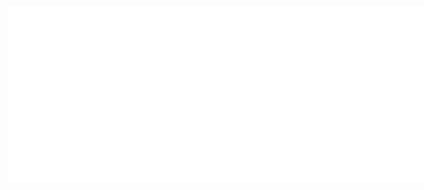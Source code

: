 <div align="center" style="display: flex;">
  <img src="https://github.com/tywysocki/tywysocki/blob/main/metrics.plugin.leetcode.svg" alt="Metrics" width="400">
  <img src="/github-metrics.svg" alt="Metrics" width="400">
</div>
